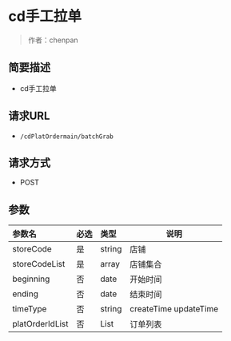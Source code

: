 # cd手工拉单

> 作者：chenpan

## 简要描述

- cd手工拉单

## 请求URL
- ` /cdPlatOrdermain/batchGrab `
  
## 请求方式
- POST 

## 参数

|参数名|必选|类型|说明|
|:----    |:---|:----- |-----   |
|storeCode |是  |string |店铺   |
|storeCodeList |是  |array |店铺集合   |
|beginning |否  |date | 开始时间    |
|ending     |否  |date | 结束时间    |
|timeType     |否  |string | createTime updateTime  |
|platOrderIdList     |否  |List | 订单列表    |